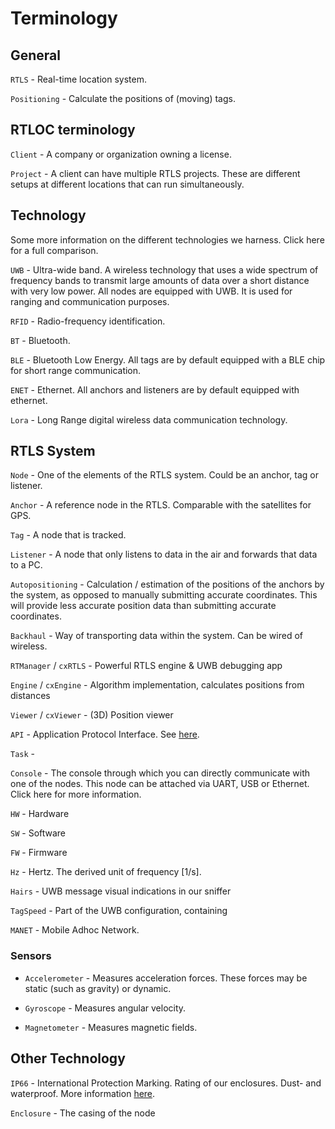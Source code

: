 # Terminology

## General
`RTLS` - Real-time location system.

`Positioning` - Calculate the positions of (moving) tags.

## RTLOC terminology
`Client` - A company or organization owning a license.

`Project` - A client can have multiple RTLS projects. These are different setups at different locations that can run simultaneously.

## Technology
Some more information on the different technologies we harness. Click here for a full comparison.

`UWB` - Ultra-wide band. A wireless technology that uses a wide spectrum of frequency bands to transmit large amounts of data over a short distance with very low power. All nodes are equipped with UWB. It is used for ranging and communication purposes.

`RFID` - Radio-frequency identification.

`BT` - Bluetooth.

`BLE` - Bluetooth Low Energy. All tags are by default equipped with a BLE chip for short range communication.

`ENET` - Ethernet. All anchors and listeners are by default equipped with ethernet.

`Lora` - Long Range digital wireless data communication technology.

## RTLS System
`Node` - One of the elements of the RTLS system. Could be an anchor, tag or listener.

`Anchor` - A reference node in the RTLS. Comparable with the satellites for GPS.

`Tag` - A node that is tracked.

`Listener` - A node that only listens to data in the air and forwards that data to a PC.

`Autopositioning` - Calculation / estimation of the positions of the anchors by the system, as opposed to manually submitting accurate coordinates. This will provide less accurate position data than submitting accurate coordinates.

`Backhaul` - Way of transporting data within the system. Can be wired of wireless.

`RTManager` / `cxRTLS` - Powerful RTLS engine & UWB debugging app

`Engine` / `cxEngine` - Algorithm implementation, calculates positions from distances

`Viewer` / `cxViewer` - (3D) Position viewer

`API` - Application Protocol Interface. See [here](../API.html).

`Task` -

`Console` - The console through which you can directly communicate with one of the nodes. This node can be attached via UART, USB or Ethernet.
Click here for more information.

`HW` - Hardware

`SW` - Software

`FW` - Firmware

`Hz` - Hertz. The derived unit of frequency [1/s].

`Hairs` - UWB message visual indications in our sniffer

`TagSpeed` - Part of the UWB configuration, containing 

`MANET` - Mobile Adhoc Network.

### Sensors
- `Accelerometer` - Measures acceleration forces. These forces may be static (such as gravity) or dynamic.

- `Gyroscope` - Measures angular velocity.

- `Magnetometer` - Measures magnetic fields.

## Other Technology
`IP66` - International Protection Marking. Rating of our enclosures. Dust- and waterproof.
More information [here](https://en.wikipedia.org/wiki/IP_Code).

`Enclosure` - The casing of the node
